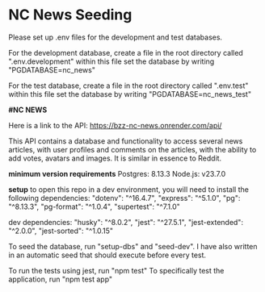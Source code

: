 # NC News Seeding

Please set up .env files for the development and test databases.

For the development database, create a file in the root directory called ".env.development"
within this file set the database by writing "PGDATABASE=nc_news"

For the test database, create a file in the root directory called ".env.test"
within this file set the database by writing "PGDATABASE=nc_news_test"

**#NC NEWS**

Here is a link to the API: https://bzz-nc-news.onrender.com/api/ 

This API contains a database and functionality to access several news articles, with user profiles and comments on the articles, with the ability to add votes, avatars and images. It is similar in essence to Reddit.

**minimum version requirements**
Postgres: 8.13.3
Node.js: v23.7.0

**setup**
to open this repo in a dev environment, you will need to install the following dependencies:
    "dotenv": "^16.4.7",
    "express": "^5.1.0",
    "pg": "^8.13.3",
    "pg-format": "^1.0.4",
    "supertest": "^7.1.0"

dev dependencies:
    "husky": "^8.0.2",
    "jest": "^27.5.1",
    "jest-extended": "^2.0.0",
    "jest-sorted": "^1.0.15"

  To seed the database, run "setup-dbs" and "seed-dev". I have also written in an automatic seed that should execute before every test.

  To run the tests using jest, run "npm test" To specifically test the application, run "npm test app"

